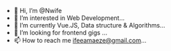 - 👋 Hi, I’m @Nwife
- 👀 I’m interested in Web Development...
- 🌱 I’m currently Vue.JS, Data structure & Algorithms...
- 💞️ I’m looking for frontend gigs ...
- 📫 How to reach me ifeeamaeze@gmail.com...

<!---
Nwife/Nwife is a ✨ special ✨ repository because its `README.md` (this file) appears on your GitHub profile.
You can click the Preview link to take a look at your changes.
--->
